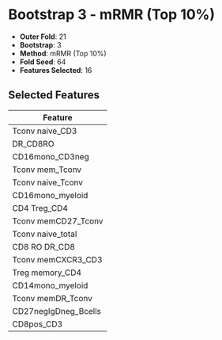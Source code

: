 # Bootstrap 3 - mRMR (Top 10%)

- **Outer Fold**: 21
- **Bootstrap**: 3
- **Method**: mRMR (Top 10%)
- **Fold Seed**: 64
- **Features Selected**: 16

## Selected Features

| Feature |
|---------|
| Tconv naive_CD3 |
| DR_CD8RO |
| CD16mono_CD3neg |
| Tconv mem_Tconv |
| Tconv naive_Tconv |
| CD16mono_myeloid |
| CD4 Treg_CD4 |
| Tconv memCD27_Tconv |
| Tconv naive_total |
| CD8 RO DR_CD8 |
| Tconv memCXCR3_CD3 |
| Treg memory_CD4 |
| CD14mono_myeloid |
| Tconv memDR_Tconv |
| CD27negIgDneg_Bcells |
| CD8pos_CD3 |
